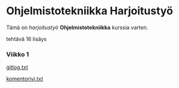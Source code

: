 # Ohjelmistotekniikka Harjoitustyö

Tämä on _harjoitustyö_ **Ohjelmistotekniikka** kurssia varten.

tehtävä 16 lisäys

### Viikko 1

[gitlog.txt](https://github.com/Nanotiike/ot-harjoitustyo/blob/master/laskarit/viikko1/gitlog.txt)

[komentorivi.txt](https://github.com/Nanotiike/ot-harjoitustyo/blob/master/laskarit/viikko1/komentorivi.txt)
